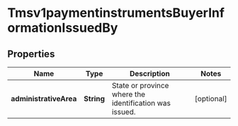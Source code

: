 
# Tmsv1paymentinstrumentsBuyerInformationIssuedBy

## Properties
Name | Type | Description | Notes
------------ | ------------- | ------------- | -------------
**administrativeArea** | **String** | State or province where the identification was issued. |  [optional]



